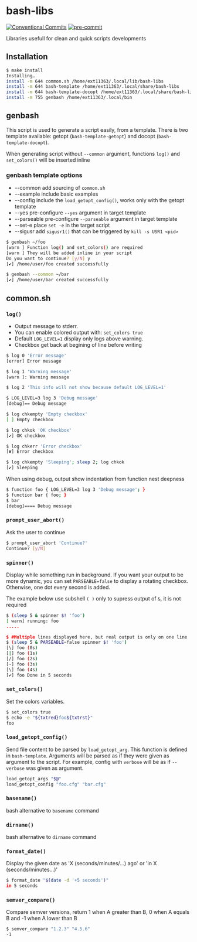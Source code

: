 # bash-libs

[![Conventional Commits][conventional-commits-image]][conventional-commits-url]
[![pre-commit][pre-commit-image]][pre-commit-url]

Libraries usefull for clean and quick scripts developments

## Installation

```bash
$ make install
Installing…
install -m 644 common.sh /home/ext11363/.local/lib/bash-libs
install -m 644 bash-template /home/ext11363/.local/share/bash-libs
install -m 644 bash-template-docopt /home/ext11363/.local/share/bash-libs
install -m 755 genbash /home/ext11363/.local/bin
```

## genbash

This script is used to generate a script easily, from a template.  There is two template
available: getopt (`bash-template-getopt`) and docopt (`bash-template-docopt`).

When generating script without `--common` argument, functions `log()` and `set_colors()`
will be inserted inline

### genbash template options

* --common
add sourcing of `common.sh`
* --example
include basic examples
* --config
include the `load_getopt_config()`, works only with the getopt template
* --yes
pre-configure `--yes` argument in target template
* --parseable
pre-configure `--parseable` argument in target template
* --set-e
place `set -e` in the target script
* --sigusr
add `sigusr1()` that can be triggered by `kill -s USR1 <pid>`

```bash
$ genbash ~/foo
[warn ] Function log() and set_colors() are required
[warn ] They will be added inline in your script
Do you want to continue? [y/N] y
[✔] /home/user/foo created successfully

$ genbash --common ~/bar
[✔] /home/user/bar created successfully
```

## common.sh

### `log()`

* Output message to stderr.
* You can enable colored output with: `set_colors true`
* Default `LOG_LEVEL=1` display only logs above warning.
* Checkbox get back at begining of line before writing

```bash
$ log 0 'Error message'
[error] Error message

$ log 1 'Warning message'
[warn ]: Warning message

$ log 2 'This info will not show because default LOG_LEVEL=1'

$ LOG_LEVEL=3 log 3 'Debug message'
[debug]== Debug message

$ log chkempty 'Empty checkbox'
[ ] Empty checkbox

$ log chkok 'OK checkbox'
[✔] OK checkbox

$ log chkerr 'Error checkbox'
[✘] Error checkbox

$ log chkempty 'Sleeping'; sleep 2; log chkok
[✔] Sleeping
```

When using debug, output show indentation from function nest deepness

```bash
$ function foo { LOG_LEVEL=3 log 3 'Debug message'; }
$ function bar { foo; }
$ bar
[debug]==== Debug message
```

### `prompt_user_abort()`

Ask the user to continue

```bash
$ prompt_user_abort 'Continue?'
Continue? [y/N]
```

### `spinner()`

Display while something run in background.  If you want your output to be
more dynamic, you can set `PARSEABLE=false` to display a rotating checkbox.
Otherwise, one dot every second is added.

The example below use subshell `( )` only to supress output of `&`, it is not required

```bash
$ (sleep 5 & spinner $! 'foo')
[ warn] running: foo
.....

$ #Multiple lines displayed here, but real output is only on one line
$ (sleep 5 & PARSEABLE=false spinner $! 'foo')
[\] foo (0s)
[|] foo (1s)
[/] foo (2s)
[-] foo (3s)
[\] foo (4s)
[✔] foo Done in 5 seconds
```

### `set_colors()`

Set the colors variables.

```bash
$ set_colors true
$ echo -e "${txtred}foo${txtrst}"
foo
```

### `load_getopt_config()`

Send file content to be parsed by `load_getopt_arg`.  This function is defined in
`bash-template`.  Arguments will be parsed as if they were given as argument to the
script.  For example, config with `verbose` will be as if `--verbose` was given
as argument.

```bash
load_getopt_args "$@"
load_getopt_config "foo.cfg" "bar.cfg"
```

### `basename()`

bash alternative to `basename` command

### `dirname()`

bash alternative to `dirname` command

### `format_date()`

Display the given date as 'X (seconds/minutes/...) ago' or 'in X (seconds/minutes...)'

```bash
$ format_date "$(date -d '+5 seconds')"
in 5 seconds
```

### `semver_compare()`

Compare semver versions, return 1 when A greater than B, 0 when A equals B
and -1 when A lower than B

```bash
$ semver_compare "1.2.3" "4.5.6"
-1
```

[conventional-commits-image]: https://img.shields.io/badge/Conventional%20Commits-1.0.0-yellow.svg
[conventional-commits-url]: https://conventionalcommits.org/
[pre-commit-image]: https://img.shields.io/badge/pre--commit-enabled-brightgreen?logo=pre-commit&logoColor=white
[pre-commit-url]: https://github.com/pre-commit/pre-commit
